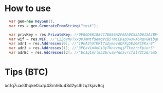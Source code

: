 # How to use
```cs
  var gen=new KeyGen();
  var res = gen.GenerateFromString("test");

  var privKey = res.PrivateKey; //9F86D081884C7D659A2FEAA0C55AD015A3BF4F1B2B0B822CD15D6C15B0F00A08
  var wif = res.WIF; //"L2ZovMyTxxQVJmMtfQemgVcB5YmiEDapDwsvX6RqvuWibgUNRiHz"
  var adr1 = res.Addresses[0]; //"19eA3hUfKRt7aZymavdQFXg5EZ6KCVKxr8"
  var adr3 = res.Addresses[1]; //"3PEaV1m4nGi3yTKnzzmqjFTkxzrcFpier5"
  var adrBc = res.Addresses[2]; //"bc1qtmrl9526rusw4dnavrcfal72tz6ram5lqzutru"

```


# Tips (BTC)

bc1q7uas0hqke0cdp43rnh6u43d2yclhzqzkjav9cj 
